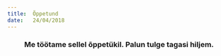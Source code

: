 ```yaml
---
title:  Õppetund
date:   24/04/2018
---
```


### <center>Me töötame sellel õppetükil. Palun tulge tagasi hiljem.</center>